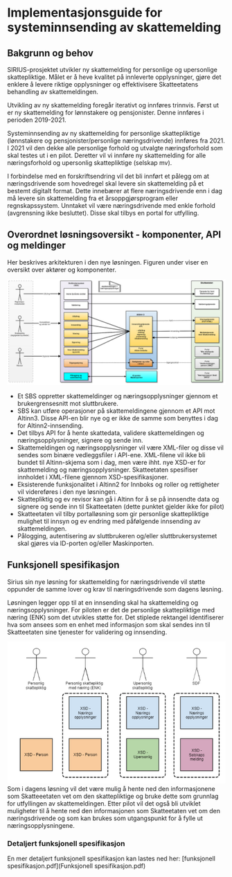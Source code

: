 # Implementasjonsguide for systeminnsending av skattemelding

## Bakgrunn og behov

SIRIUS-prosjektet utvikler ny skattemelding for personlige og upersonlige skattepliktige. Målet er å heve kvalitet på innleverte opplysninger, gjøre det enklere å levere riktige opplysninger og effektivisere Skatteetatens behandling av skattemeldingen.

Utvikling av ny skattemelding foregår iterativt og innføres trinnvis. Først ut er ny skattemelding for lønnstakere og pensjonister. Denne innføres i perioden 2019-2021.

Systeminnsending av ny skattemelding for personlige skattepliktige (lønnstakere og pensjonister/personlige næringsdrivende) innføres fra 2021. I 2021 vil den dekke alle personlige forhold og utvalgte næringsforhold som skal testes ut i en pilot. Deretter vil vi innføre ny skattemelding for alle næringsforhold og upersonlig skattepliktige (selskap mv).

I forbindelse med en forskriftsendring vil det bli innført et pålegg om at næringsdrivende som hovedregel skal levere sin skattemelding på et bestemt digitalt format. Dette innebærer at flere næringsdrivende enn i dag må levere sin skattemelding fra et årsoppgjørsprogram eller regnskapssystem. Unntaket vil være næringsdrivende med enkle forhold (avgrensning ikke besluttet). Disse skal tilbys en portal for utfylling.

## Overordnet løsningsoversikt - komponenter, API og meldinger

Her beskrives arkitekturen i den nye løsningen. Figuren under viser en oversikt over aktører og komponenter.

![oversikt.png](oversikt2.png)

- Et SBS oppretter skattemeldinger og næringsopplysninger gjennom et brukergrensesnitt mot sluttbrukere.
- SBS kan utføre operasjoner på skattemeldingene gjennom et API mot Altinn3. Disse API-en blir nye og er ikke de samme som benyttes i dag for Altinn2-innsending.
- Det tilbys API for å hente skattedata, validere skattemeldingen og næringsopplysninger, signere og sende inn.
- Skattemeldingen og næringsopplysninger vil være XML-filer og disse vil sendes som binære vedleggsfiler i API-ene. XML-filene vil ikke bli bundet til Altinn-skjema som i dag, men være ihht. nye XSD-er for skattemelding og næringsopplysninger. Skatteetaten spesifiser innholdet i XML-filene gjennom XSD-spesifikasjoner.
- Eksisterende funksjonalitet i Altinn2 for Innboks og roller og rettigheter vil videreføres i den nye løsningen.
- Skattepliktig og ev revisor kan gå i Altinn for å se på innsendte data og signere og sende inn til Skatteetaten (dette punktet gjelder ikke for pilot)
- Skatteetaten vil tilby portalløsning som gir personlige skattepliktige mulighet til innsyn og ev endring med påfølgende innsending av skattemeldingen.
- Pålogging, autentisering av sluttbrukeren og/eller sluttbrukersystemet skal gjøres via ID-porten og/eller Maskinporten.

## Funksjonell spesifikasjon

Sirius sin nye løsning for skattemelding for næringsdrivende vil støtte oppunder de samme lover og krav til næringsdrivende som dagens løsning.

Løsningen legger opp til at en innsending skal ha skattemelding og næringsopplysninger. For piloten er det de personlige skattepliktige med næring (ENK) som det utvikles støtte for.
Det stiplede rektangel identifiserer hva som ansees som en enhet med informasjon som skal sendes inn til Skatteetaten sine tjenester for validering og innsending.

![typeSelskap.png](typeSelskap.png)
Som i dagens løsning vil det være mulig å hente ned den informasjonene som Skatteeetaten vet om den skattepliktige og bruke dette som grunnlag for utfyllingen av skattemeldingen.
Etter pilot vil det også bli utviklet muligheter til å hente ned den informasjonen som Skatteetaten vet om den næringsdrivende og som kan brukes som utgangspunkt for å fylle ut næringsopplysningene.

### Detaljert funksjonell spesifikasjon

En mer detaljert funksjonell spesifikasjon kan lastes ned her:
[funksjonell spesifikasjon.pdf](Funksjonell spesifikasjon.pdf)
